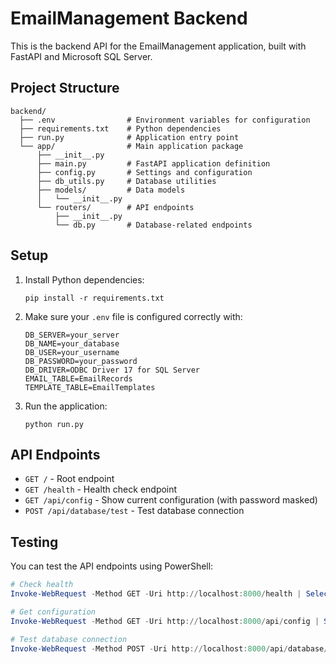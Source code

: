 # EmailManagement Backend

This is the backend API for the EmailManagement application, built with FastAPI and Microsoft SQL Server.

## Project Structure

```
backend/
  ├── .env                # Environment variables for configuration
  ├── requirements.txt    # Python dependencies
  ├── run.py              # Application entry point
  └── app/                # Main application package
      ├── __init__.py
      ├── main.py         # FastAPI application definition
      ├── config.py       # Settings and configuration
      ├── db_utils.py     # Database utilities
      ├── models/         # Data models
      │   └── __init__.py
      └── routers/        # API endpoints
          ├── __init__.py
          └── db.py       # Database-related endpoints
```

## Setup

1. Install Python dependencies:
   ```
   pip install -r requirements.txt
   ```

2. Make sure your `.env` file is configured correctly with:
   ```
   DB_SERVER=your_server
   DB_NAME=your_database
   DB_USER=your_username
   DB_PASSWORD=your_password
   DB_DRIVER=ODBC Driver 17 for SQL Server
   EMAIL_TABLE=EmailRecords
   TEMPLATE_TABLE=EmailTemplates
   ```

3. Run the application:
   ```
   python run.py
   ```

## API Endpoints

- `GET /` - Root endpoint
- `GET /health` - Health check endpoint
- `GET /api/config` - Show current configuration (with password masked)
- `POST /api/database/test` - Test database connection

## Testing

You can test the API endpoints using PowerShell:

```powershell
# Check health
Invoke-WebRequest -Method GET -Uri http://localhost:8000/health | Select-Object -ExpandProperty Content

# Get configuration
Invoke-WebRequest -Method GET -Uri http://localhost:8000/api/config | Select-Object -ExpandProperty Content

# Test database connection
Invoke-WebRequest -Method POST -Uri http://localhost:8000/api/database/test -ContentType "application/json" -Body '{}' | Select-Object -ExpandProperty Content
```

